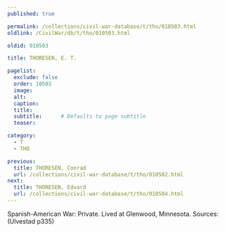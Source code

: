 ```yaml
---
published: true

permalink: /collections/civil-war-database/t/tho/010503.html
oldlink: /CivilWar/db/t/tho/010503.html

oldid: 010503

title: THORESEN, E. T.

pagelist:
  exclude: false
  order: 10503
  image: 
  alt:
  caption:
  title:
  subtitle:      # Defaults to page subtitle
  teaser:

category: 
  - T 
  - THO

previous:
  title: THORESEN, Conrad
  url: /collections/civil-war-database/t/tho/010502.html  
next:
  title: THORESEN, Edvard
  url: /collections/civil-war-database/t/tho/010504.html   
---
```

Spanish-American War: Private. Lived at Glenwood, Minnesota. Sources: (Ulvestad p335)